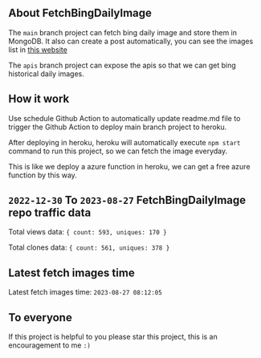 ## About FetchBingDailyImage

The `main` branch project can fetch bing daily image and store them in MongoDB.
It also can create a post automatically, you can see the images list in [this website](https://oursalbum.netlify.app)

The `apis` branch project can expose the apis so that we can get bing historical daily images.

## How it work

Use schedule Github Action to automatically update readme.md file to trigger the Github Action to deploy main branch project to heroku.

After deploying in heroku, heroku will automatically execute `npm start` command to run this project, so we can fetch the image everyday.

This is like we deploy a azure function in heroku, we can get a free azure function by this way.

## `2022-12-30` To `2023-08-27` FetchBingDailyImage repo traffic data

Total views data: `{ count: 593, uniques: 170 }`

Total clones data: `{ count: 561, uniques: 378 }`

## Latest fetch images time

Latest fetch images time: `2023-08-27 08:12:05`

## To everyone

If this project is helpful to you please star this project, this is an encouragement to me `:)`



